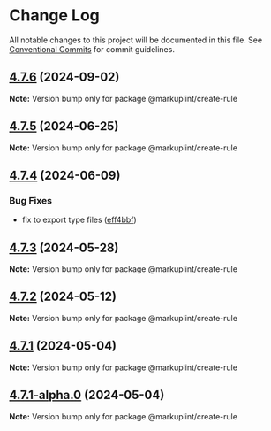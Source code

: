 # Change Log

All notable changes to this project will be documented in this file.
See [Conventional Commits](https://conventionalcommits.org) for commit guidelines.

## [4.7.6](https://github.com/markuplint/markuplint/compare/@markuplint/create-rule@4.7.5...@markuplint/create-rule@4.7.6) (2024-09-02)

**Note:** Version bump only for package @markuplint/create-rule





## [4.7.5](https://github.com/markuplint/markuplint/compare/@markuplint/create-rule@4.7.4...@markuplint/create-rule@4.7.5) (2024-06-25)

**Note:** Version bump only for package @markuplint/create-rule

## [4.7.4](https://github.com/markuplint/markuplint/compare/@markuplint/create-rule@4.7.3...@markuplint/create-rule@4.7.4) (2024-06-09)

### Bug Fixes

- fix to export type files ([eff4bbf](https://github.com/markuplint/markuplint/commit/eff4bbfd127574809dc5e15d7cafe87699758ee0))

## [4.7.3](https://github.com/markuplint/markuplint/compare/@markuplint/create-rule@4.7.2...@markuplint/create-rule@4.7.3) (2024-05-28)

**Note:** Version bump only for package @markuplint/create-rule

## [4.7.2](https://github.com/markuplint/markuplint/compare/@markuplint/create-rule@4.7.1...@markuplint/create-rule@4.7.2) (2024-05-12)

**Note:** Version bump only for package @markuplint/create-rule

## [4.7.1](https://github.com/markuplint/markuplint/compare/@markuplint/create-rule@4.7.1-alpha.0...@markuplint/create-rule@4.7.1) (2024-05-04)

**Note:** Version bump only for package @markuplint/create-rule

## [4.7.1-alpha.0](https://github.com/markuplint/markuplint/compare/@markuplint/create-rule@4.7.0...@markuplint/create-rule@4.7.1-alpha.0) (2024-05-04)

**Note:** Version bump only for package @markuplint/create-rule
